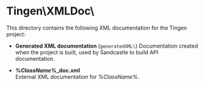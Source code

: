 ﻿# Tingen\XMLDoc\

This directory contains the following XML documentation for the Tingen project:

- **Generated XML documentation** (`generatedXML\`)
  Documentation created when the project is built, used by Sandcastle to build
  API documentation.

- ***%ClassName%*****_doc.xml**  
  External XML documentation for *%ClassName%*.